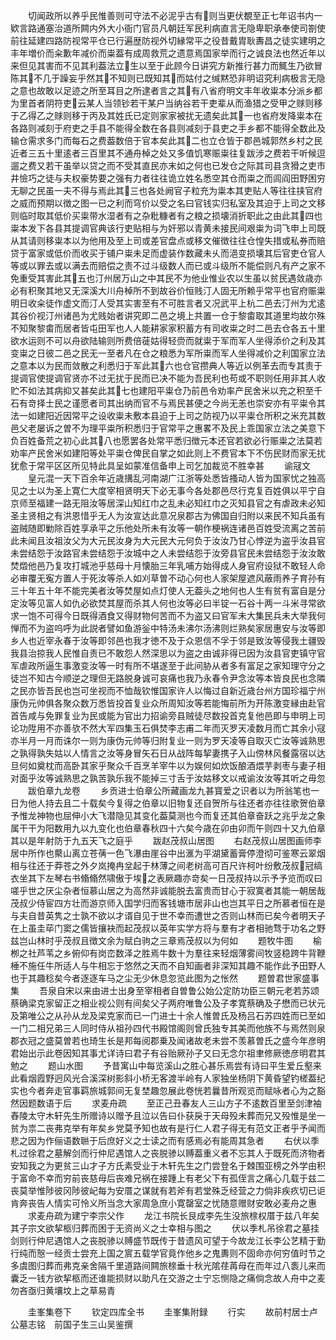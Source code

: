 <!-- { "loadSidebar": true } -->
　　切闻政所以养乎民惟善则可守法不必泥乎古有则当更伏覩至正七年诏书内一欵言路通塞治道所闗内外大小衙门官员凡朝廷军民利病直言无隐卑职承奉使司劄使前往延建四路防视常平仓已行遍歴防视外切縁常平之役昔戴胄耿夀昌之徒实建明之丰年増价而籴歉年减价而粜葢有成周救荒之遗意焉国家举而行之诚良法也然近年以来但见其害而不见其利葢法立生以至于此顾今日讲究方新推行甚力而鮿生乃欲冒陈其不几于躁妄乎然其不知则已既知其而姑付之缄黙恐非明诏究利病极言无隐之意也故敢以足迹之所至耳目之所逮者言之其有八省府明文丰年收粜本分派乡都为里首者阴符吏云某人当领钞若干某户当纳谷若干吏辈从而渔猎之受甲之赇则移于乙得乙之赇则移于丙及其姓氏已定则家家被扰无遗矣此其一也省府发降粜本在各路则减刻于府吏之手县不能得全数在各县则减刻于县吏之手乡都不能得全数此及输仓需求多门而每石之费葢数倍于官本矣此其二也立仓皆于郡邑城郭然乡村之民近者三五十里逺者三百里其不通舟棹之处又多值饥寒赈粜往复跋涉之费若干听候逗遛之费又若干虽举以贷之而不受其直民亦末如之何也已发仓之际其司县贪猾之吏市井憸巧之徒与夫权豪势要之强有力者往往诡立姓名悉空其仓而粜之而闾阎田野困穷无聊之民虽一夫不得与焉此其三也各处阙官子粒充为粜本其吏贴人等往往挟官府之威而预期以徴之图一已之利而穹价以受之名曰官钱实归私室及其迫于上司之文移则临时取其低价买粜带水湿者有之杂粃糠者有之粮之损壊消折职此之由此其四也粜本发下各县其提调官典该行吏贴相与为奸邪以青黄未接民间艰粜为词飞申上司既从其请则移粜本以为他用及至上司或差官盘点或移文催徴往往仓惶失措或私券而赔贷于富家或低价而收买于铺户粜未足而虚装作数藏未乆而浥变损壊其后官吏仓官人等或以罪去或以满去而赔偿之责不过斗级数人而已或斗级所不能偿则凡有产之家不免重受其害此其五也汀州居万山之中其民不为他业惟业农以生虽以贫民遇敛歳亦必有积聚其地又无深溪大川舟棹所不到故谷价恒贱汀人固无所赖乎常平也官府赈粜明日收籴徒作虚文而汀人受其实害至有不可胜言者又况武平上杭二邑去汀州为尤逺其谷价视汀州诸邑为尤贱始者讲究即二邑之境上共置一仓于黎畬取其道里均故尔殊不知聚黎畬而居者皆屯田军也人人能耕家家积蓄方有司收粜之时二邑去仓各五十里欲水运则不可以舟欲陆输则所费倍蓰姑得轻赍而就粜于军而军人坐得添价之利及其变粜之日彼二邑之民无一至者凡在仓之粮悉为军所粜而军人坐得减价之利国家立法之意本以为民而敛散之利悉归于军此其六也仓官攒典人等近以例革去而专其责于提调官使提调官贤亦不过无扰于民而已决不能为吾民利也苟或不职则任用非其人收贮不如法其病抑又甚矣此其七也建阳平粜仓乃前邑令劝率产民舍米以充之积至千石有竒择士民之谨愿者司其出纳而官不与焉民甚便之今尚无恙也崇安亦有平粜令其法一如建阳近因常平之设收粜未敷本县迫于上司之防视乃以平粜仓所积之米充其数邑父老屡诉之曽不为理平粜所积悉归于官常平之惠畧不及民上乖国家立法之美意下负百姓备荒之初心此其八也愿罢各处常平悉归徴元本还官若欲必行赈粜之法莫若劝率产民舍米如建阳等处平粜仓俾民自掌之如此则上不费官本下不伤民财而家无扰犹愈于常平区区所见特此具呈如蒙准信备申上司乞加裁览不胜幸甚
　　谕冦文
　　皇元混一天下百余年近歳搆乱河南湖广江浙等处悉皆搔动人皆为国家忧之独高见之士以为圣上寛仁大度宰相贤明天下必无事今各处郡邑尽行克复百姓俱以平宁自京师至福建一路无阻汝等居深山知红巾之乱未必知红巾之灭知县官之有虐政未必知圣主贤相之有洪恩惜乎无人为汝宣达此意况泉郡古为佛国自归附以来民不知兵虽有盗贼随即勦除百姓享承平之乐他处所未有汝等一朝作梗祸连诸邑百姓受流离之苦前此未闻且汝祖汝父为大元民汝身为大元民大元何负于汝汝乃甘心悖逆为盗乎汝县官未尝结怨于汝路官未尝结怨于汝城中之人未尝结怨于汝旁县官民未尝结怨于汝汝敢焚燬他邑乃复攻打城池乎慈母十月懐胎三年乳哺方始得成人身官府设狱不敢轻人命必审覆无寃方置人于死汝等杀人如刈草曽不动心何也人家架屋遮风蔽雨养子育孙有三十年五十年不能完美者汝等焚屋如点灯使人无葢头之地何也人生有贫有富自是分定汝等见富人如仇必欲焚其屋而杀其人何也汝等必曰半锭一石谷十两一斗米寻常欲求一饱不可得今日既得酒食又得财物何苦而不为盗又曰官军未大集民兵未大举我何惮而不为盗呜呼为此説者譬如鱼游釡中特汤未沸尔汤沸则烂熟矣家居惠安与汝等即乡人也近宰永春于汝等即邻邑也我才徳不及于众恩信不孚于邻是致汝等侵我土疆毁我县治掠我人民惟自责已不敢怨人然深思以为盗之由诚非得已因为汝县官吏镇守官军虐政所逼生事激变汝等一时有所不堪遂至于此间胁从者多有富足之家知理守分之徒岂不知古今顺逆之理但无路脱身诚可哀痛也我乃永春令尹念汝等本皆良民也念隣之民亦皆吾民也岂可坐视而不恤哉钦惟国家许人以悔过自新近歳台州方国珍福宁州康伪元帅俱各聚众数万悉皆投首复业众所周知汝等若能悔前所为开陈激变縁由赴官首告咸与免罪复业为民或能为官出力招谕旁县贼徒尽数投首克复他邑即与申明上司论功陞用不亦善欤不然大军四集玉石俱焚李志甫二年而灭罗天凌数月而亡其余小冦亦半月一月而诛尔一则为康伪元帅等归附复业一则为罗天凌等自取灭亡汝等诚熟思之孰得孰失姑以人情言之汝等身冒矢石日从战阵每挈妻携子入山傍林风餐露宿以达旦何如奠枕而高卧其家乎聚众千百烹羊宰牛以为娱何如炊饭酿酒煨芋剥枣与妻子相对面乎汝等诚熟思之孰苦孰乐我不能掉三寸舌于汝姑移文以戒谕汝汝等其听之毋忽
　　跋伯章九龙卷
　　乡贡进士伯章公所藏画龙九甚寳爱之识者以为所翁笔也一日为他人持去且二十载矣今复得之伯章以旧物复还自贺所与往还者亦往往歌贺伯章予惟龙神物也屈伸小大飞潜隐见其变化葢莫测也今而复还其伯章奋跃之兆乎龙之象属干干为阳数用九以九变化也伯章春秋四十六矣今歳在卯由卯而午则四十又九伯章其以是年射防于九五天飞之庭乎
　　跋赵茂叔山居图
　　右赵茂叔山居图画师李居中所作也藂山离立苍蒨一色飞瀑由崖谷中出滙为平湖黛蓄膏停澄彻可鉴寒云翠烟相与往还于莽苍之外夕岚掩冉坌起于林薄之间老树高可百尺许柯叶纷敷茂叔冠缟衣坐其下左琴右书翛翛然啸傲于埃之表厥趣亦竒矣一日茂叔持以示予予览而叹曰嗟乎世之厌尘杂者恒慕山居之为高然非诚能脱去富贵而甘心于寂寞者其能一朝居哉茂叔少侍宦四方壮而游京师入国学归而客钱塘市居非山也岂其平日之所慕者恒在是与夫自昔英隽之士孰不欲以才谞自见于世不幸而遭世之否则山林而已矣今者明天子在上虽圭荜门窦之儒皆攘袂而起茂叔以英年实学方将与羣有才者相驰骛于功名之野兹岂山林时乎茂叔且徴文余为赋白驹之三章焉茂叔以为何如
　　题牧牛图
　　榆栁之社芦苇之乡俯仰有岗峦数泽之胜焉牛数十为羣往来轻烟薄雾间牧竖稳跨牛背鞭棰不施任牛所适人与牛相忘于悠然之天而不自知画者非深知其趣不能作此予田野人也于其趣稔矣今者逐逐车马之尘无少休息忽览此图为之怅然
　　题曽君世家盛事集
　　吾泉自宋以来由进士出身至宰相者自曽鲁公始公定防功臣三朝元老若苏颂蔡确梁克家留正之相业视公则有间矣父子两府唯鲁公及子孝寛蔡确及子懋而已状元及第唯公之从孙从龙及梁克家而已一门进士十余人惟曽氏及杨吕石苏四姓而已至如一门二相兄弟三人同时侍从祖孙四代书殿馆阁则曾氏独专其美而他族不与焉然则泉郡衣冠之盛莫曽若也琦生长是邦每阅郡乗及闻诸故老未尝不羡慕曽氏之盛今年彦明君始出示此卷因知其事尤详诗曰君子有谷贻厥孙子又曰无念尔祖聿修厥徳彦明君其勉之
　　题山水图
　　予昔寓山中每览溪山之胜心甚乐焉尝有诗曰平生爱丘壑来此看烟霞野迥风光合溪深树影斜小桥无客渡半岭有人家独坐杨阴下黄昏望钓槎葢纪实也今者奔走官事羁旅城郭间无复埜趣忽展此卷恍若曩昔所观览而赋咏者心为之豁然因题数语于后
　　求麦舟疏
　　至正己丑春友人三山方子不逺数百里至剑津袖舂陵太守木轩先生所赠诗以赠予且泣以告曰仆获戾于天母殁未葬而兄又殁惟是坐一贫为祟二丧弗克举有年矣乡党莫予知也故有是行仁人君子得无有范文正者乎予闻而悲之因为作俪语数聮于后庶好义之士读之而有感焉必有能周其急者
　　右伏以季札过徐君之墓解剑而行仲尼遇馆人之丧脱骖以赙葢重义者不忘其人于既死而济物者安知我之为更贫三山才子方氏素受业于木轩先生之门尝登名于棘围亚榜之外学由积于富命不幸而穷前丧慈母后丧难兄祸在接踵上有老父下有孤侄言之痛心几载于兹二丧莫举惟陟彼冈陟彼屺每为安厝之谋就有若斧有若堂殊乏经营之力倘非疾疚切已讵肯奔丧告人情实可怜义所当念大家周急庶小寛罄室之忧随意赠财安敢必麦舟之惠
　　求麦舟疏为建宁李宗父作
　　龙江书院长艮成李先生没旅榇权厝于兹八年矣其子宗文欲挈柩归葬而困于无资尚义之士幸相与图之
　　伏以季札吊徐君之墓挂剑则行仲尼遇馆人之丧脱骖以赙盛节既传于昔遗风可望于今故龙江长李公艺精于勤行纯而慤一经贡士尝充上国之賔五载学官竟作他乡之鬼夀则不固命亦何穷值时节之多虞图归葬而弗克亲舍隔千里道路间闗旅榇垂十秋光隂荏苒母在而年过八袠儿来而囊乏一钱方欲挈柩而还谁能损财以助凡在交游之士宁忘恻隐之痛倘念故人舟中之麦勿吝亟归黄壤坟上之草易青















　　圭峯集卷下
　　钦定四库全书
　　圭峯集附録
　　行实
　　故前村居士卢公墓志铭　前国子生三山吴鉴撰
